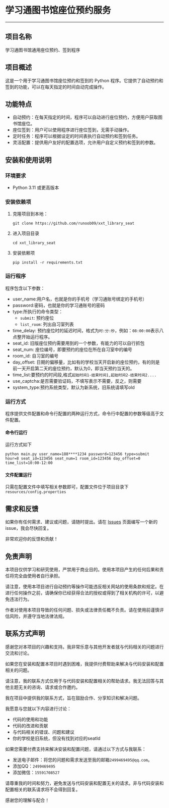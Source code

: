 # 学习通图书馆座位预约服务

---

## 项目名称

学习通图书馆通用座位预约、签到程序

## 项目概述

这是一个用于学习通图书馆座位预约和签到的 Python 程序。它提供了自动预约和签到的功能，可以在每天指定的时间自动完成操作。

## 功能特点

- 自动预约：在每天指定的时间，程序可以自动进行座位预约，方便用户获取图书馆座位。
- 座位签到：用户可以使用程序进行座位签到，无需手动操作。
- 定时任务：程序可以根据设定的时间表执行自动预约和签到任务。
- 灵活配置：提供用户友好的配置选项，允许用户自定义预约和签到的参数。

## 安装和使用说明

### 环境要求

- Python 3.11 或更高版本

### 安装依赖项

1. 克隆项目到本地：

   ```shell
   git clone https://github.com/runoob09/xxt_library_seat
   ```
2. 进入项目目录
   ```shell
   cd xxt_library_seat
   ```
3. 安装依赖项
   ```shell
   pip install -r requirements.txt
   ```

### 运行程序

程序包含以下参数：

- user_name:用户名，也就是你的手机号（学习通账号绑定的手机号）
- password:密码，也就是你的学习通账号的密码
- type:所执行的命令类型：
  - `submit`: 预约座位
  - `list_room`: 列出自习室列表
- time_delay: 预约座位时的延迟时间，格式为`时:分:秒`，例如：`08:00:00`表示八点整开始运行程序。
- seat_id: 旧版座位预约需要用到的一个参数，有能力的可以自行抓包
- seat_num: 座位编号，即要预约的座位在所在自习室中的编号
- room_id: 自习室的编号
- day_offset: 日期的偏移量，比如有的学校当天开启新的座位预约，有的则是前一天开启第二天的座位预约，默认为0，即当天预约当天的。
- time_list:要预约的时间段,格式`起始时间1-结束时间1,起始时间2-结束时间2....`
- use_captcha:是否需要验证码，不填写表示不需要，反之，则需要
- system_type:预约系统类型，默认为新系统，旧系统请填写old
### 运行方式
程序提供文件配置和命令行配置的两种运行方式，命令行中配置的参数等级高于文件配置。
#### 命令行运行
运行方式如下
```shell
python main.py user_name=188****1234 password=123456 type=submit hour=8 seat_id=123456 seat_num=1 room_id=123456 day_offset=0 time_list=10:00-12:00
```
#### 文件配置运行
只需在配置文件中填写相关参数即可，配置文件位于项目目录下`resources/config.properties`
## 需求和反馈

如果你有任何需求、建议或问题，请随时提出。请在 [Issues](https://github.com/runoob09/xxt_library_seat/issues)
页面编写一个新的issue，我会尽快回复。

非常欢迎你的反馈和贡献！

## 免责声明

本项目仅供学习和研究使用，严禁用于商业目的。使用本项目产生的任何后果和责任将完全由使用者自行承担。

请注意，使用本项目进行自动预约等操作可能违反相关网站的使用条款和规定。在进行任何操作之前，请确保你已经获得合法的授权或得到了相关机构的许可，以避免违法行为。

作者对使用本项目导致的任何问题、损失或法律责任概不负责。请在使用前谨慎评估风险，并遵守当地法律法规。

## 联系方式声明

感谢您对本项目的兴趣和支持。我非常乐意与其他开发者就与代码相关的问题进行交流和讨论。

如果您在安装和配置本项目时遇到困难，我提供付费帮助来解决与代码安装和配置相关的问题。

请注意，我的联系方式仅用于与代码安装和配置相关的帮助请求。我无法回答与其他主题无关的咨询、请求或合作邀约。

我在项目中提供我的联系方式，旨在鼓励合作、分享知识和解决问题。

我愿意与您就以下内容进行讨论：

- 代码的使用和功能
- 代码的改进和贡献
- 与代码相关的错误、问题和建议
- 你的学校是旧系统，但没有找到对应的seatId

如果您需要付费支持来解决安装和配置问题，请通过以下方式与我联系：

- 发送电子邮件：将您的问题和需求发送至我的邮箱`2499469495@qq.com`。
- 添加QQ：`2499469495`
- 添加微信：`15591708527`

请尊重我的时间和努力，避免发送与代码安装和配置无关的请求。非与代码安装和配置相关的联系请求将不会得到回复。

感谢您的理解与配合！